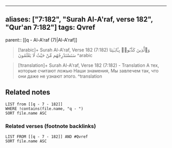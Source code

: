
---
aliases: ["7:182", "Surah Al-A'raf, verse 182", "Qur'an 7:182"]
tags: Qvref
---

parent:: [[q - Al-A'raf (7)|Al-A'raf]]

> [!arabic]+ Surah Al-A'raf, Verse 182 (7:182)
> <span class="quran-arabic">وَٱلَّذِينَ كَذَّبُوا۟ بِـَٔايَـٰتِنَا سَنَسْتَدْرِجُهُم مِّنْ حَيْثُ لَا يَعْلَمُونَ</span>
^arabic

> [!translation]+ Surah Al-A'raf, Verse 182 (7:182) - Translation
> А тех, которые считают ложью Наши знамения, Мы завлечем так, что они даже не узнают этого.
^translation



## Related notes
```dataview
LIST from [[q - 7 - 182]]
WHERE !contains(file.name, "q - ")
SORT file.name ASC
```

### Related verses (footnote backlinks)
```dataview
LIST FROM [[q - 7 - 182]] AND #Qvref
SORT file.name ASC
```

